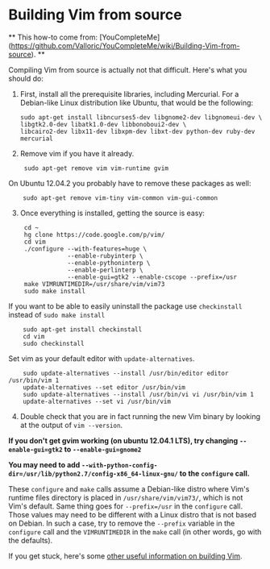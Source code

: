 # Building Vim from source
** This how-to come from: [YouCompleteMe] (https://github.com/Valloric/YouCompleteMe/wiki/Building-Vim-from-source). **


Compiling Vim from source is actually not that difficult. Here's what you should do:

1.  First, install all the prerequisite libraries, including Mercurial. For a Debian-like Linux distribution like Ubuntu, that would be the following:


        sudo apt-get install libncurses5-dev libgnome2-dev libgnomeui-dev \
        libgtk2.0-dev libatk1.0-dev libbonoboui2-dev \
        libcairo2-dev libx11-dev libxpm-dev libxt-dev python-dev ruby-dev mercurial

2. Remove vim if you have it already.

        sudo apt-get remove vim vim-runtime gvim

  On Ubuntu 12.04.2 you probably have to remove these packages as well:

        sudo apt-get remove vim-tiny vim-common vim-gui-common

3. Once everything is installed, getting the source is easy:

        cd ~
        hg clone https://code.google.com/p/vim/
        cd vim
        ./configure --with-features=huge \
                    --enable-rubyinterp \
                    --enable-pythoninterp \
                    --enable-perlinterp \
                    --enable-gui=gtk2 --enable-cscope --prefix=/usr
        make VIMRUNTIMEDIR=/usr/share/vim/vim73
        sudo make install

  If you want to be able to easily uninstall the package use `checkinstall` instead of `sudo make install`

        sudo apt-get install checkinstall
        cd vim
        sudo checkinstall
  Set vim as your default editor with `update-alternatives`.

        sudo update-alternatives --install /usr/bin/editor editor /usr/bin/vim 1
        update-alternatives --set editor /usr/bin/vim
        sudo update-alternatives --install /usr/bin/vi vi /usr/bin/vim 1
        update-alternatives --set vi /usr/bin/vim

4. Double check that you are in fact running the new Vim binary by looking at the output of `vim --version`.

**If you don't get gvim working (on ubuntu 12.04.1 LTS), try changing `--enable-gui=gtk2` to `--enable-gui=gnome2`**

**You may need to add `--with-python-config-dir=/usr/lib/python2.7/config-x86_64-linux-gnu/` to the `configure` call.**

These `configure` and `make` calls assume a Debian-like distro where Vim's runtime files directory is placed in `/usr/share/vim/vim73/`, which is not Vim's default. Same thing goes for `--prefix=/usr` in the `configure` call. Those values may need to be different with a Linux distro that is not based on Debian. In such a case, try to remove the `--prefix` variable in the `configure` call and the `VIMRUNTIMEDIR` in the `make` call (in other words, go with the defaults).

If you get stuck, here's some [other useful information on building Vim](http://vim.wikia.com/wiki/Building_Vim).
